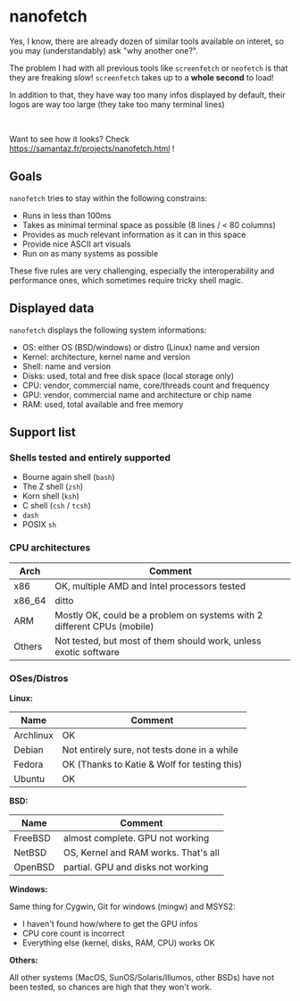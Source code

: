# nanofetch

Yes, I know, there are already dozen of similar tools available on interet, so
you may (understandably) ask "why another one?".

The problem I had with all previous tools like `screenfetch` or `neofetch` is
that they are freaking _slow_! `screenfetch` takes up to a **whole second** to
load!

In addition to that, they have way too many infos displayed by default, their
logos are way too large (they take too many terminal lines)

<br/>

Want to see how it looks? Check https://samantaz.fr/projects/nanofetch.html !


## Goals

`nanofetch` tries to stay within the following constrains:

* Runs in less than 100ms
* Takes as minimal terminal space as possible (8 lines / < 80 columns)
* Provides as much relevant information as it can in this space
* Provide nice ASCII art visuals
* Run on as many systems as possible

These five rules are very challenging, especially the interoperability and
performance ones, which sometimes require tricky shell magic.


## Displayed data

`nanofetch` displays the following system informations:

* OS: either OS (BSD/windows) or distro (Linux) name and version
* Kernel: architecture, kernel name and version
* Shell: name and version
* Disks: used, total and free disk space (local storage only)
* CPU: vendor, commercial name, core/threads count and frequency
* GPU: vendor, commercial name and architecture or chip name
* RAM: used, total available and free memory


## Support list

### Shells tested and entirely supported

- Bourne again shell (`bash`)
- The Z shell (`zsh`)
- Korn shell (`ksh`)
- C shell (`csh` / `tcsh`)
- `dash`
- POSIX `sh`

### CPU architectures

| Arch   | Comment |
| ------ | ------- |
| x86    | OK, multiple AMD and Intel processors tested |
| x86_64 | ditto |
| ARM    | Mostly OK, could be a problem on systems with 2 different CPUs (mobile) |
| Others | Not tested, but most of them should work, unless exotic software |

### OSes/Distros

**Linux:**

| Name        | Comment |
| ----------- | --------|
| Archlinux   | OK |
| Debian      | Not entirely sure, not tests done in a while |
| Fedora      | OK (Thanks to Katie & Wolf for testing this) |
| Ubuntu      | OK |

**BSD:**

| Name      | Comment |
| --------- | --------|
| FreeBSD   | almost complete. GPU not working |
| NetBSD    | OS, Kernel and RAM works. That's all |
| OpenBSD   | partial. GPU and disks not working |

**Windows:**

Same thing for Cygwin, Git for windows (mingw) and MSYS2:
* I haven't found how/where to get the GPU infos
* CPU core count is incorrect
* Everything else (kernel, disks, RAM, CPU) works OK

**Others:**

All other systems (MacOS, SunOS/Solaris/Illumos, other BSDs) have not been
tested, so chances are high that they won't work.
